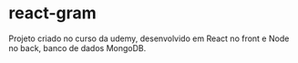 # react-gram
Projeto criado no curso da udemy, desenvolvido em React no front e Node no back, banco de dados MongoDB.
